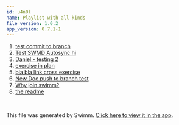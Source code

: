 ```yaml
---
id: u4n0l
name: Playlist with all kinds
file_version: 1.0.2
app_version: 0.7.1-1
---
```


<!-- Steps - Do not remove this comment -->
1. [test commit to branch](test-commit-to-branch.10obx.sw.md)
2. [Test SWMD Autosync hi](test-swmd-autosync-hi.Jy_Wg.sw.md)
3. [Daniel - testing 2](daniel-testing-2.UGfwz.pl.sw.md)
4. [exercise in plan](exercise-in-plan.tyOZM.sw.md)
5. [bla bla link cross exercise](http://localhost:5001/repos/U0sVB7lC9at5XPOW1TBW/playlists/Zifra)
6. [New Doc push to branch test](http://localhost:5001/repos/U0sVB7lC9at5XPOW1TBW/docs/5gprK)
7. [Why join swimm?](https://www.youtube.com/watch?v=bUyPS4JDm4I)
8. [the readme](/README.md)


<br/>

This file was generated by Swimm. [Click here to view it in the app](http://localhost:5001/repos/Z2l0aHViJTNBJTNBc3ItZXh0ZW5zaW9uJTNBJTNBZG91ZWs=/docs/u4n0l).